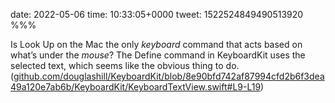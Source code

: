 date: 2022-05-06
time: 10:33:05+0000
tweet: 1522524849490513920
%%%

Is Look Up on the Mac the only *keyboard* command that acts based on what’s under the *mouse*? The Define command in KeyboardKit uses the selected text, which seems like the obvious thing to do. ([github.com/douglashill/KeyboardKit/blob/8e90bfd742af87994cfd2b6f3dea49a120e7ab6b/KeyboardKit/KeyboardTextView.swift#L9-L19](https://github.com/douglashill/KeyboardKit/blob/8e90bfd742af87994cfd2b6f3dea49a120e7ab6b/KeyboardKit/KeyboardTextView.swift#L9-L19))
